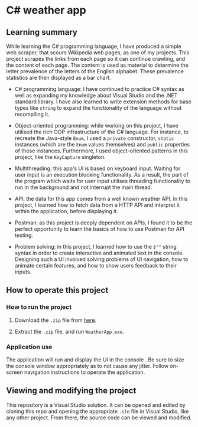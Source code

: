 
# C# weather app

## Learning summary

While learning the C# programming language, I have produced a simple web scraper, that scours Wikipedia web pages, as one of my projects. This project scrapes the links from each page so it can continue crawling, and the content of each page. The content is used as material to determine the letter prevalence of the letters of the English alphabet. These prevalence statistics are then displayed as a bar chart.

* C# programming language: I have continued to practice C# syntax as well as expanding my knowledge about Visual Studio and the .NET standard library. I have also learned to write extension methods for base types like `string` to expand the functionality of the language without recompiling it.

* Object-oriented programming: while working on this project, I have utilised the rich OOP infrastructure of the C# language. For instance, to recreate the Java-style `Enum`, I used a `private` constructor, `static` instances (which are the `Enum` values themselves) and `public` properties of those instances. Furthermore, I used object-oriented patterns in this project, like the `KeyCapture` singleton.

* Multithreading: this app's UI is based on keyboard input. Waiting for user input is an execution blocking functionality. As a result, the part of the program which waits for user input utilises threading functionality to run in the background and not interrupt the main thread.

* API: the data for this app comes from a well known weather API. In this project, I learned how to fetch data from a HTTP API and interpret it within the application, before displaying it.

* Postman: as this project is deeply dependent on APIs, I found it to be the perfect opportunity to learn the basics of how to use Postman for API testing. 

* Problem solving: in this project, I learned how to use the `$""` string syntax in order to create interactive and animated text in the console. Designing such a UI involved solving problems of UI navigation, how to animate certain features, and how to show users feedback to their inputs.

## How to operate this project

### How to run the project

1. Download the `.zip` file from [here](https://github.com/AndreiCravtov/csharp-weather-app/releases/tag/Windows).

2. Extract the `.zip` file, and run `WeatherApp.exe`.

### Application use

The application will run and display the UI in the console . Be sure to size the console window appropriately as to not cause any jitter. Follow on-screen navigation instructions to operate the application.

## Viewing and  modifying  the project

This repository is a Visual Studio solution. It can be opened and edited by cloning this repo and opening the appropriate `.sln` file in Visual Studio, like any other project. From there, the source code can be viewed and modified.
